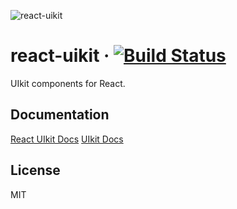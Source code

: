![react-uikit](https://cdn-std.dprcdn.net/files/acc_649651/giLUIa?download)

# react-uikit &middot; [![Build Status](https://travis-ci.com/ompmega/react-uikit.svg?branch=master)](https://travis-ci.com/ompmega/react-uikit)
UIkit components for React.

## Documentation
[React UIkit Docs](https://react-uikit.ompmega.com)
[UIkit Docs](https://getuikit.com/docs/introduction)

## License
MIT
